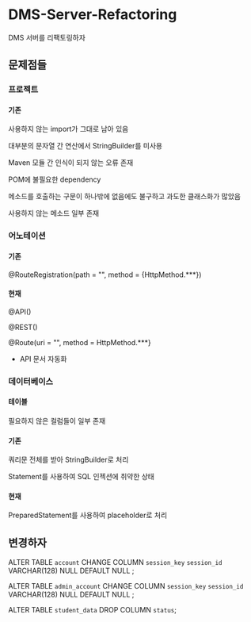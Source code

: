 # DMS-Server-Refactoring
DMS 서버를 리팩토링하자

## 문제점들
### 프로젝트
#### 기존
사용하지 않는 import가 그대로 남아 있음

대부분의 문자열 간 연산에서 StringBuilder를 미사용

Maven 모듈 간 인식이 되지 않는 오류 존재

POM에 불필요한 dependency 

메소드를 호출하는 구문이 하나밖에 없음에도 불구하고 과도한 클래스화가 많았음

사용하지 않는 메소드 일부 존재

### 어노테이션
#### 기존
@RouteRegistration(path = "", method = {HttpMethod.***})
#### 현재
@API()

@REST()

@Route(uri = "", method = HttpMethod.***}
+ API 문서 자동화

### 데이터베이스
#### 테이블
필요하지 않은 컬럼들이 일부 존재
#### 기존
쿼리문 전체를 받아 StringBuilder로 처리

Statement를 사용하여 SQL 인젝션에 취약한 상태

#### 현재
PreparedStatement를 사용하여 placeholder로 처리

## 변경하자
ALTER TABLE `account` CHANGE COLUMN `session_key` `session_id` VARCHAR(128) NULL DEFAULT NULL ;

ALTER TABLE `admin_account` CHANGE COLUMN `session_key` `session_id` VARCHAR(128) NULL DEFAULT NULL ;

ALTER TABLE `student_data` DROP COLUMN `status`;
